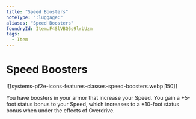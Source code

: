 ```yaml
---
title: "Speed Boosters"
noteType: ":luggage:"
aliases: "Speed Boosters"
foundryId: Item.F4SlVBQ6s9lrbUzm
tags:
  - Item
---
```


# Speed Boosters
![[systems-pf2e-icons-features-classes-speed-boosters.webp|150]]

You have boosters in your armor that increase your Speed. You gain a +5-foot status bonus to your Speed, which increases to a +10-foot status bonus when under the effects of Overdrive.
